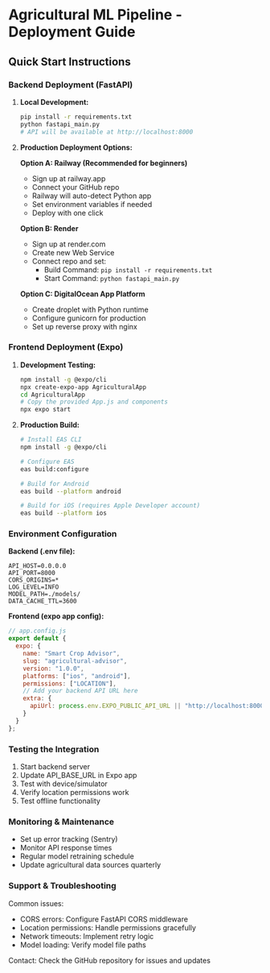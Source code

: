 # Agricultural ML Pipeline - Deployment Guide

## Quick Start Instructions

### Backend Deployment (FastAPI)

1. **Local Development:**
   ```bash
   pip install -r requirements.txt
   python fastapi_main.py
   # API will be available at http://localhost:8000
   ```

2. **Production Deployment Options:**

   **Option A: Railway (Recommended for beginners)**
   - Sign up at railway.app
   - Connect your GitHub repo
   - Railway will auto-detect Python app
   - Set environment variables if needed
   - Deploy with one click

   **Option B: Render**
   - Sign up at render.com
   - Create new Web Service
   - Connect repo and set:
     - Build Command: `pip install -r requirements.txt`
     - Start Command: `python fastapi_main.py`

   **Option C: DigitalOcean App Platform**
   - Create droplet with Python runtime
   - Configure gunicorn for production
   - Set up reverse proxy with nginx

### Frontend Deployment (Expo)

1. **Development Testing:**
   ```bash
   npm install -g @expo/cli
   npx create-expo-app AgriculturalApp
   cd AgriculturalApp
   # Copy the provided App.js and components
   npx expo start
   ```

2. **Production Build:**
   ```bash
   # Install EAS CLI
   npm install -g @expo/cli

   # Configure EAS
   eas build:configure

   # Build for Android
   eas build --platform android

   # Build for iOS (requires Apple Developer account)
   eas build --platform ios
   ```

### Environment Configuration

**Backend (.env file):**
```
API_HOST=0.0.0.0
API_PORT=8000
CORS_ORIGINS=*
LOG_LEVEL=INFO
MODEL_PATH=./models/
DATA_CACHE_TTL=3600
```

**Frontend (expo app config):**
```javascript
// app.config.js
export default {
  expo: {
    name: "Smart Crop Advisor",
    slug: "agricultural-advisor",
    version: "1.0.0",
    platforms: ["ios", "android"],
    permissions: ["LOCATION"],
    // Add your backend API URL here
    extra: {
      apiUrl: process.env.EXPO_PUBLIC_API_URL || "http://localhost:8000"
    }
  }
};
```

### Testing the Integration

1. Start backend server
2. Update API_BASE_URL in Expo app
3. Test with device/simulator
4. Verify location permissions work
5. Test offline functionality

### Monitoring & Maintenance

- Set up error tracking (Sentry)
- Monitor API response times
- Regular model retraining schedule
- Update agricultural data sources quarterly

### Support & Troubleshooting

Common issues:
- CORS errors: Configure FastAPI CORS middleware
- Location permissions: Handle permissions gracefully
- Network timeouts: Implement retry logic
- Model loading: Verify model file paths

Contact: Check the GitHub repository for issues and updates
